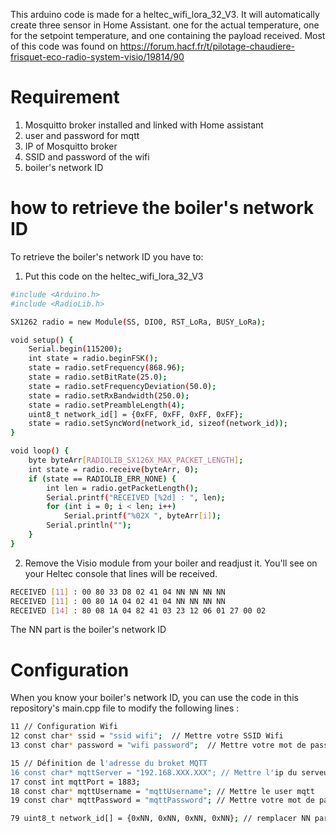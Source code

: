 This arduino code is made for a heltec_wifi_lora_32_V3. 
It will automatically create three sensor in Home Assistant. one for the actual temperature, one for the setpoint temperature, and one containing the payload received.
Most of this code was found on https://forum.hacf.fr/t/pilotage-chaudiere-frisquet-eco-radio-system-visio/19814/90
 
# Requirement

1. Mosquitto broker installed and linked with Home assistant
2. user and password for mqtt 
3. IP of Mosquitto broker
4. SSID and password of the wifi
5. boiler's network ID

# how to retrieve the boiler's network ID

To retrieve the boiler's network ID you have to: 

1. Put this code on the heltec_wifi_lora_32_V3
```bash
#include <Arduino.h>
#include <RadioLib.h>

SX1262 radio = new Module(SS, DIO0, RST_LoRa, BUSY_LoRa); 

void setup() {
    Serial.begin(115200);
    int state = radio.beginFSK();
    state = radio.setFrequency(868.96);
    state = radio.setBitRate(25.0);
    state = radio.setFrequencyDeviation(50.0);
    state = radio.setRxBandwidth(250.0);
    state = radio.setPreambleLength(4);
    uint8_t network_id[] = {0xFF, 0xFF, 0xFF, 0xFF};
    state = radio.setSyncWord(network_id, sizeof(network_id));
}

void loop() {
    byte byteArr[RADIOLIB_SX126X_MAX_PACKET_LENGTH];
    int state = radio.receive(byteArr, 0);
    if (state == RADIOLIB_ERR_NONE) {
        int len = radio.getPacketLength();
        Serial.printf("RECEIVED [%2d] : ", len);
        for (int i = 0; i < len; i++) 
            Serial.printf("%02X ", byteArr[i]);
        Serial.println("");
    }
}
```
2. Remove the Visio module from your boiler and readjust it. You'll see on your Heltec console that lines will be received.

```bash
RECEIVED [11] : 00 80 33 D8 02 41 04 NN NN NN NN 
RECEIVED [11] : 00 80 1A 04 02 41 04 NN NN NN NN 
RECEIVED [14] : 80 08 1A 04 82 41 03 23 12 06 01 27 00 02
```
The NN part is the boiler's network ID

# Configuration

When you know your boiler's network ID, you can use the code in this repository's main.cpp file to modify the following lines :
```bash
11 // Configuration Wifi
12 const char* ssid = "ssid wifi";  // Mettre votre SSID Wifi
13 const char* password = "wifi password";  // Mettre votre mot de passe Wifi
```
```bash
15 // Définition de l'adresse du broket MQTT
16 const char* mqttServer = "192.168.XXX.XXX"; // Mettre l'ip du serveur mqtt
17 const int mqttPort = 1883;
18 const char* mqttUsername = "mqttUsername"; // Mettre le user mqtt
19 const char* mqttPassword = "mqttPassword"; // Mettre votre mot de passe mqtt
```
```bash
79 uint8_t network_id[] = {0xNN, 0xNN, 0xNN, 0xNN}; // remplacer NN par le network id de la chaudière
```

